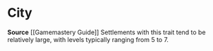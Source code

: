 ﻿---
id: '273'
name: City
rarity: Common
source: '[[DATABASE/source/Gamemastery Guide|Gamemastery Guide]]'
trait:
- City
type: Trait

---
# City

**Source** [[Gamemastery Guide]]
Settlements with this trait tend to be relatively large, with levels typically ranging from 5 to 7.